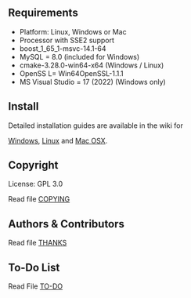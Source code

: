 ## Requirements
+ Platform: Linux, Windows or Mac
+ Processor with SSE2 support
+ boost_1_65_1-msvc-14.1-64
+ MySQL = 8.0 (included for Windows)
+ cmake-3.28.0-win64-x64 (Windows / Linux)
+ OpenSS L= Win64OpenSSL-1.1.1
+ MS Visual Studio = 17 (2022) (Windows only)

## Install
Detailed installation guides are available in the wiki for

[Windows](http://wiki.projectskyfire.org/index.php?title=Installation_Windows),
[Linux](http://wiki.projectskyfire.org/index.php?title=Installation_Linux) and
[Mac OSX](http://wiki.projectskyfire.org/index.php?title=Installation_Mac_OS_X).



## Copyright
License: GPL 3.0

Read file [COPYING](COPYING.md)

## Authors &amp; Contributors
Read file [THANKS](THANKS.md)

## To-Do List
Read File [TO-DO](TODO.md)
